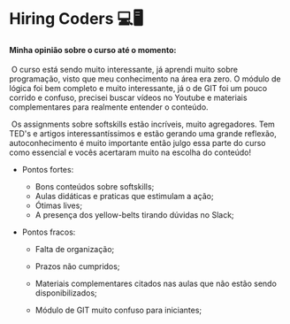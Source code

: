# Hiring Coders :computer::desktop_computer:

#### Minha opinião sobre o curso até o momento:

​	O curso está sendo muito interessante, já aprendi muito sobre programação, visto que meu conhecimento na área era zero. O módulo de lógica foi bem completo e muito interessante, já o de GIT foi um pouco corrido e confuso, precisei buscar vídeos no Youtube e materiais complementares para realmente entender o conteúdo. 

​	Os assignments sobre softskills estão incríveis, muito agregadores. Tem TED's e artigos interessantíssimos e estão gerando uma grande reflexão, autoconhecimento é muito importante então julgo essa parte do curso como essencial e vocês acertaram muito na escolha do conteúdo!

- Pontos fortes:

  - Bons conteúdos sobre softskills;
  - Aulas didáticas e praticas que estimulam a ação;
  - Ótimas lives;
  - A presença dos yellow-belts tirando dúvidas no Slack;

- Pontos fracos:

  - Falta de organização;

  - Prazos não cumpridos;

  - Materiais complementares citados nas aulas que não estão sendo disponibilizados;

  - Módulo de GIT muito confuso para iniciantes;

    ​